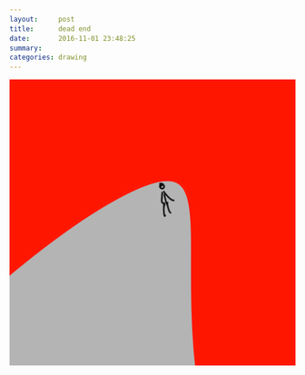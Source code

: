 ```yaml
---
layout:     post
title:      dead end
date:       2016-11-01 23:48:25
summary:    
categories: drawing
---
```

![dead end](/images/diary/dead-end.png "I wasted a whole month on this piece of shit.")
